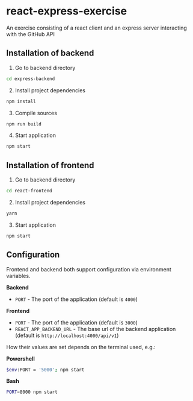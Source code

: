 # react-express-exercise

An exercise consisting of a react client and an express server interacting with the GitHub API

## Installation of backend

1. Go to backend directory

```sh
cd express-backend
```

2. Install project dependencies

```sh
npm install
```

3. Compile sources

```sh
npm run build
```

4. Start application

```sh
npm start
```

## Installation of frontend

1. Go to backend directory

```sh
cd react-frontend
```

2. Install project dependencies

```sh
yarn
```

3. Start application

```sh
npm start
```

## Configuration

Frontend and backend both support configuration via environment variables.

**Backend**
- `PORT` - The port of the application (default is `4000`)

**Frontend**
- `PORT` - The port of the application (default is `3000`)
- `REACT_APP_BACKEND_URL` - The base url of the backend application (default is `http://localhost:4000/api/v1`)

How their values are set depends on the terminal used, e.g.:

**Powershell**
```sh
$env:PORT = '5000'; npm start
```

**Bash**
```sh
PORT=8000 npm start
```
